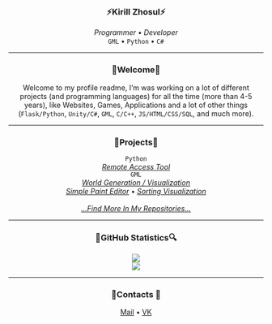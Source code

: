 <h3 align="center">⚡Kirill Zhosul⚡</h3>
<p align="center">
  <i>Programmer</i> • <i>Developer</i><br>
  <code>GML</code> • <code>Python</code> • <code>C#</code><br>
</p>
  
--- 

<h3 align="center">💬Welcome💬</h3>
<p align="center">
  Welcome to my profile readme, I’m was working on a lot of different projects (and programming languages) for all the time (more than 4-5 years), like Websites, Games, Applications and a lot of other things (<code>Flask/Python</code>, <code>Unity/C#</code>, <code>GML</code>, <code>C/C++</code>, <code>JS/HTML/CSS/SQL</code>, and much more).
</p>

--- 

<h3 align="center">📂Projects📂</h3>
<p align="center">
  <code>Python</code><br> 
  <i><a href="https://github.com/kirillzhosul/python-remote-access">Remote Access Tool</a></i>
  <br>
  <code>GML</code><br>
  <i><a href="https://github.com/kirillzhosul/gamemaker-world-generation">World Generation / Visualization</a></i><br>
  <i><a href="https://github.com/kirillzhosul/gamemaker-paint-editor">Simple Paint Editor</a></i>
  •
  <i><a href="https://github.com/kirillzhosul/gamemaker-sorting-visualization">Sorting Visualization</a></i><br>
  <br>
  <i><a href="https://github.com/kirillzhosul?tab=repositories">...Find More In My Repositories...</a></i><br>
</p>
  
--- 

<h3 align="center">🔎GitHub Statistics🔍</h3>
<div align="center">
  <a href="https://github.com/kirillzhosul">
    <img src="https://github-readme-stats.vercel.app/api?username=kirillzhosul&theme=dark&count_private=true&show_icons=true&include_all_commits=true">
  </a><br>
  <a href="https://github.com/kirillzhosul?tab=repositories">
    <img src="https://github-readme-stats.vercel.app/api/top-langs/?username=kirillzhosul&theme=dark&layout=compact&card_width=450">
  </a>
</div>

--- 
  
<h3 align="center">📧Contacts 📧</h3>
<p align="center">
  <a href="mailto: kirill_zhosul@vk.com">Mail</a> •
  <a href="https://vk.com/kirillzhosul">VK</a>
</p>
